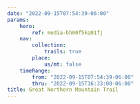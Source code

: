```yaml
---
date: "2022-09-15T07:54:39-06:00"
params:
    hero:
        ref: media-bh00f5kq01fj
    nav:
        collection:
            trails: true
        place:
            us/mt: false
    timeRange:
        from: "2022-09-15T07:54:39-06:00"
        thru: "2022-09-15T16:33:00-06:00"
title: Great Northern Mountain Trail
---
```


